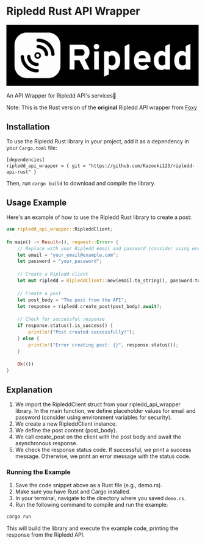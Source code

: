 # Ripledd Rust API Wrapper

![Banner](docs/images/banner.png)

An API Wrapper for Ripledd API's services💫

Note: This is the Rust version of the **original** Ripledd API wrapper from [Foxy](https://github.com/foxy4096)

## Installation

To use the Ripledd Rust library in your project, add it as a dependency in your `Cargo.toml` file:

```Ini, TOML
[dependencies]
ripledd_api_wrapper = { git = "https://github.com/Kazooki123/ripledd-api-rust" }
```

Then, run `cargo build` to download and compile the library.

## Usage Example

Here's an example of how to use the Ripledd Rust library to create a post:

```Rust
use ripledd_api_wrapper::RipleddClient;

fn main() -> Result<(), reqwest::Error> {
    // Replace with your Ripledd email and password (consider using environment variables for security)
    let email = "your_email@example.com";
    let password = "your_password";

    // Create a Ripledd client
    let mut ripledd = RipleddClient::new(email.to_string(), password.to_string(), None);

    // Create a post
    let post_body = "The post from the API";
    let response = ripledd.create_post(post_body).await?;

    // Check for successful response
    if response.status().is_success() {
        println!("Post created successfully!");
    } else {
        println!("Error creating post: {}", response.status());
    }

    Ok(())
}
```

## Explanation

1. We import the RipleddClient struct from your ripledd_api_wrapper library.
In the main function, we define placeholder values for email and password (consider using environment variables for security).
2. We create a new RipleddClient instance.
3. We define the post content (post_body).
4. We call create_post on the client with the post body and await the asynchronous response.
5. We check the response status code. If successful, we print a success message. Otherwise, we print an error message with the status code.

### Running the Example

1. Save the code snippet above as a Rust file (e.g., demo.rs).
2. Make sure you have Rust and Cargo installed.
3. In your terminal, navigate to the directory where you saved `demo.rs`.
4. Run the following command to compile and run the example:

```bash
cargo run
```

This will build the library and execute the example code, printing the response from the Ripledd API.
